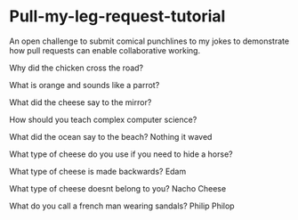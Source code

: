 # Pull-my-leg-request-tutorial
An open challenge to submit comical punchlines to my jokes to demonstrate how pull requests can enable collaborative working.

Why did the chicken cross the road?

What is orange and sounds like a parrot?

What did the cheese say to the mirror?

How should you teach complex computer science?

What did the ocean say to the beach?
Nothing it waved

What type of cheese do you use if you need to hide a horse?

What type of cheese is made backwards?
Edam

What type of cheese doesnt belong to you?
Nacho Cheese

What do you call a french man wearing sandals?
Philip Philop
